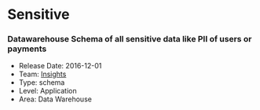 # Sensitive
### Datawarehouse Schema of all sensitive data like PII of users or payments
* Release Date: 2016-12-01
* Team: [Insights](./../teams/insights.md)
* Type: schema
* Level: Application
* Area: Data Warehouse
